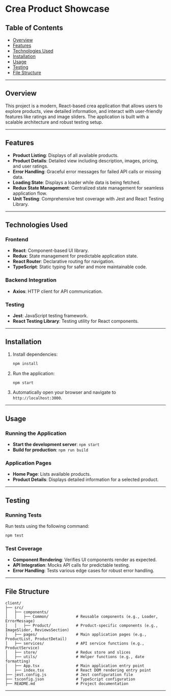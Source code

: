 # Crea Product Showcase

## Table of Contents
- [Overview](#overview)
- [Features](#features)
- [Technologies Used](#technologies-used)
- [Installation](#installation)
- [Usage](#usage)
- [Testing](#testing)
- [File Structure](#file-structure)

---

## Overview

This project is a modern, React-based crea application that allows users to explore products, view detailed information, and interact with user-friendly features like ratings and image sliders. The application is built with a scalable architecture and robust testing setup.

---

## Features

- **Product Listing**: Displays of all available products.
- **Product Details**: Detailed view including description, images, pricing, and user ratings.
- **Error Handling**: Graceful error messages for failed API calls or missing data.
- **Loading State**: Displays a loader while data is being fetched.
- **Redux State Management**: Centralized state management for seamless application flow.
- **Unit Testing**: Comprehensive test coverage with Jest and React Testing Library.

---

## Technologies Used

### Frontend
- **React**: Component-based UI library.
- **Redux**: State management for predictable application state.
- **React Router**: Declarative routing for navigation.
- **TypeScript**: Static typing for safer and more maintainable code.

### Backend Integration
- **Axios**: HTTP client for API communication.

### Testing
- **Jest**: JavaScript testing framework.
- **React Testing Library**: Testing utility for React components.

---

## Installation

1. Install dependencies:

   ```bash
   npm install
   ```

2. Run the application:

   ```bash
   npm start
   ```

3. Automatically open your browser and navigate to `http://localhost:3000`.

---

## Usage

### Running the Application
- **Start the development server**: `npm start`
- **Build for production**: `npm run build`

### Application Pages
- **Home Page**: Lists available products.
- **Product Details**: Displays detailed information for a selected product.

---

## Testing

### Running Tests
Run tests using the following command:

```bash
npm test
```

### Test Coverage
- **Component Rendering**: Verifies UI components render as expected.
- **API Integration**: Mocks API calls for predictable testing.
- **Error Handling**: Tests various edge cases for robust error handling.

---

## File Structure

```plaintext
client/
├── src/
│   ├── components/
│   │   ├── Common/            # Reusable components (e.g., Loader, ErrorMessage)
│   │   ├── Product/           # Product-specific components (e.g., ImageSlider, ReviewsSection)
│   ├── pages/                 # Main application pages (e.g., ProductList, ProductDetail)
│   ├── services/              # API service functions (e.g., ProductService)
│   ├── store/                 # Redux store and slices
│   ├── utils/                 # Helper functions (e.g., date formatting)
│   ├── App.tsx                # Main application entry point
│   ├── index.tsx              # React DOM rendering entry point
├── jest.config.js             # Jest configuration file
├── tsconfig.json              # TypeScript configuration
├── README.md                  # Project documentation
```

---